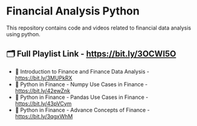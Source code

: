# Financial Analysis Python
This repository contains code and videos related to financial data analysis using python.

## 🗂 Full Playlist Link - https://bit.ly/3OCWI5O
- 📍 Introduction to Finance and Finance Data Analysis - https://bit.ly/3MUPkRX
- 📍 Python in Finance - Numpy Use Cases in Finance - https://bit.ly/42ewZnk
- 📍 Python in Finance - Pandas Use Cases in Finance - https://bit.ly/43pVCym
- 📍 Python in Finance - Advance Concepts of Finance - https://bit.ly/3qgxWhM
